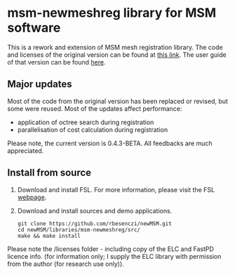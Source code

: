 # msm-newmeshreg library for MSM software

This is a rework and extension of MSM mesh registration library. The code and licenses of the original version can be found at [this link](https://github.com/ecr05/MSM_HOCR). The user guide of that version can be found [here](https://fsl.fmrib.ox.ac.uk/fsl/fslwiki/MSM).

## Major updates

Most of the code from the original version has been replaced or revised, but some were reused. Most of the updates affect performance:
 - application of octree search during registration
 - parallelisation of cost calculation during registration

Please note, the current version is 0.4.3-BETA. All feedbacks are much appreciated.

## Install from source

1. Download and install FSL. For more information, please visit the FSL [webpage](https://fsl.fmrib.ox.ac.uk/fsl/fslwiki/).

2. Download and install sources and demo applications.
    ```console
    git clone https://github.com/rbesenczi/newMSM.git
    cd newMSM/libraries/msm-newmeshreg/src/
    make && make install
    ```

Please note the /licenses folder - including copy of the ELC and FastPD licence info. (for information only; I supply the ELC library with permission from the author (for research use only)).